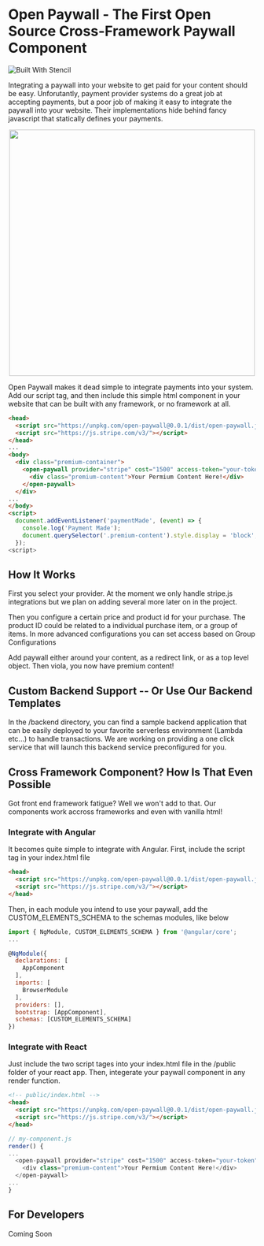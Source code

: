 # Open Paywall - The First Open Source Cross-Framework Paywall Component

![Built With Stencil](https://img.shields.io/badge/-Built%20With%20Stencil-16161d.svg?logo=data%3Aimage%2Fsvg%2Bxml%3Bbase64%2CPD94bWwgdmVyc2lvbj0iMS4wIiBlbmNvZGluZz0idXRmLTgiPz4KPCEtLSBHZW5lcmF0b3I6IEFkb2JlIElsbHVzdHJhdG9yIDE5LjIuMSwgU1ZHIEV4cG9ydCBQbHVnLUluIC4gU1ZHIFZlcnNpb246IDYuMDAgQnVpbGQgMCkgIC0tPgo8c3ZnIHZlcnNpb249IjEuMSIgaWQ9IkxheWVyXzEiIHhtbG5zPSJodHRwOi8vd3d3LnczLm9yZy8yMDAwL3N2ZyIgeG1sbnM6eGxpbms9Imh0dHA6Ly93d3cudzMub3JnLzE5OTkveGxpbmsiIHg9IjBweCIgeT0iMHB4IgoJIHZpZXdCb3g9IjAgMCA1MTIgNTEyIiBzdHlsZT0iZW5hYmxlLWJhY2tncm91bmQ6bmV3IDAgMCA1MTIgNTEyOyIgeG1sOnNwYWNlPSJwcmVzZXJ2ZSI%2BCjxzdHlsZSB0eXBlPSJ0ZXh0L2NzcyI%2BCgkuc3Qwe2ZpbGw6I0ZGRkZGRjt9Cjwvc3R5bGU%2BCjxwYXRoIGNsYXNzPSJzdDAiIGQ9Ik00MjQuNywzNzMuOWMwLDM3LjYtNTUuMSw2OC42LTkyLjcsNjguNkgxODAuNGMtMzcuOSwwLTkyLjctMzAuNy05Mi43LTY4LjZ2LTMuNmgzMzYuOVYzNzMuOXoiLz4KPHBhdGggY2xhc3M9InN0MCIgZD0iTTQyNC43LDI5Mi4xSDE4MC40Yy0zNy42LDAtOTIuNy0zMS05Mi43LTY4LjZ2LTMuNkgzMzJjMzcuNiwwLDkyLjcsMzEsOTIuNyw2OC42VjI5Mi4xeiIvPgo8cGF0aCBjbGFzcz0ic3QwIiBkPSJNNDI0LjcsMTQxLjdIODcuN3YtMy42YzAtMzcuNiw1NC44LTY4LjYsOTIuNy02OC42SDMzMmMzNy45LDAsOTIuNywzMC43LDkyLjcsNjguNlYxNDEuN3oiLz4KPC9zdmc%2BCg%3D%3D&colorA=16161d&style=flat-square)

Integrating a paywall into your website to get paid for your content should be easy. Unforutantly, payment provider systems do a great job at accepting payments, but a poor job of making it easy to integrate the paywall into your website. Their implementations hide behind fancy javascript that statically defines your payments.
<p align="center">
  <img style="margin: auto;" src="https://github.com/thielCole/open-paywall/blob/master/premium-hipster.gif" width="500" height="500">
</p>

Open Paywall makes it dead simple to integrate payments into your system. Add our script tag, and then include this simple html component in your website that can be built with any framework, or no framework at all.

```html
<head>
  <script src="https://unpkg.com/open-paywall@0.0.1/dist/open-paywall.js"></script>
  <script src="https://js.stripe.com/v3/"></script>
</head>
...
<body>
  <div class="premium-container">
    <open-paywall provider="stripe" cost="1500" access-token="your-token">
      <div class="premium-content">Your Permium Content Here!</div>
    </open-paywall>
  </div>
...
</body>
<script>
  document.addEventListener('paymentMade', (event) => {
    console.log('Payment Made');
    document.querySelector('.premium-content').style.display = 'block';
  });
<script>
```

## How It Works

First you select your provider. At the moment we only handle stripe.js integrations but we plan on adding several more later on in the project. 

Then you configure a certain price and product id for your purchase. The product ID could be related to a individual purchase item, or a group of items. In more advanced configurations you can set access based on Group Configurations

Add paywall either around your content, as a redirect link, or as a top level object. Then viola, you now have premium content!

## Custom Backend Support -- Or Use Our Backend Templates

In the /backend directory, you can find a sample backend application that can be easily deployed to your favorite serverless environment (Lambda etc...) to handle transactions. We are working on providing a one click service that will launch this backend service preconfigured for you.

## Cross Framework Component? How Is That Even Possible

Got front end framework fatigue? Well we won't add to that. Our components work accross frameworks and even with vanilla html! 

### Integrate with Angular
It becomes quite simple to integrate with Angular. First, include the script tag in your index.html file

```html
<head>
  <script src="https://unpkg.com/open-paywall@0.0.1/dist/open-paywall.js"></script>
  <script src="https://js.stripe.com/v3/"></script>
</head>
```

Then, in each module you intend to use your paywall, add the CUSTOM_ELEMENTS_SCHEMA to the schemas modules, like below
```js
import { NgModule, CUSTOM_ELEMENTS_SCHEMA } from '@angular/core';
...

@NgModule({
  declarations: [
    AppComponent
  ],
  imports: [
    BrowserModule
  ],
  providers: [],
  bootstrap: [AppComponent],
  schemas: [CUSTOM_ELEMENTS_SCHEMA]
})
```
### Integrate with React
Just include the two script tages into your index.html file in the /public folder of your react app. Then, integerate your paywall component in any render function.

```html
<!-- public/index.html -->
<head>
  <script src="https://unpkg.com/open-paywall@0.0.1/dist/open-paywall.js"></script>
  <script src="https://js.stripe.com/v3/"></script>
</head>
```

```js
// my-component.js
render() {
...
  <open-paywall provider="stripe" cost="1500" access-token="your-token">
    <div class="premium-content">Your Permium Content Here!</div>
  </open-paywall>
...
}
```


## For Developers
Coming Soon

